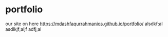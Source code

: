 # portfolio
our site on here
https://mdashfaqurrahmanios.github.io/portfolio/
alsdkf;al
asdlkjf;aljf
adfj;al
